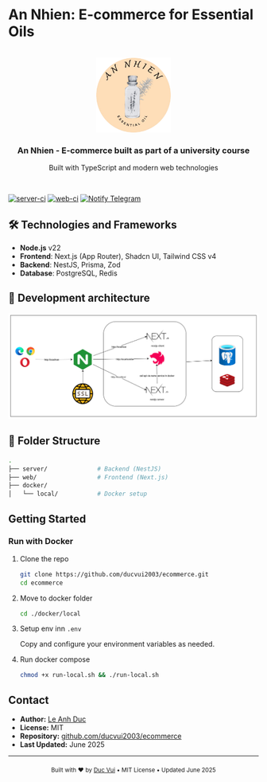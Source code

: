 # An Nhien: E-commerce for Essential Oils

<br />
<div align="center">
    <img src="./web/public/images/logo-transparent.png" alt="Logo" width="150" height="150">

 <h3>An Nhien - E-commerce built as part of a university course</h3>
  <p align="center">
   Built with TypeScript and modern web technologies
</div>
<br />

[![server-ci](https://github.com/ducvui2003/ecommerce/actions/workflows/server-ci.yml/badge.svg)](https://github.com/ducvui2003/ecommerce/actions/workflows/server-ci.yml)
[![web-ci](https://github.com/ducvui2003/ecommerce/actions/workflows/web-ci.yml/badge.svg)](https://github.com/ducvui2003/ecommerce/actions/workflows/web-ci.yml)
[![Notify Telegram](https://github.com/ducvui2003/ecommerce/actions/workflows/telegram.yml/badge.svg)](https://github.com/ducvui2003/ecommerce/actions/workflows/telegram.yml)

## 🛠️ Technologies and Frameworks

- **Node.js** v22
- **Frontend**: Next.js (App Router), Shadcn UI, Tailwind CSS v4
- **Backend**: NestJS, Prisma, Zod
- **Database**: PostgreSQL, Redis

## 🧱 Development architecture

![Architecture](./docs/images/architecture.png)

## 📁 Folder Structure

```bash
.
├── server/              # Backend (NestJS)
├── web/                 # Frontend (Next.js)
├── docker/
│   └── local/           # Docker setup
```

## Getting Started

### Run with Docker

1. Clone the repo

   ```bash
   git clone https://github.com/ducvui2003/ecommerce.git
   cd ecommerce
   ```

2. Move to docker folder
   ```bash
   cd ./docker/local
   ```
3. Setup env inn `.env`

   Copy and configure your environment variables as needed.

4. Run docker compose

   ```bash
   chmod +x run-local.sh && ./run-local.sh
   ```

## Contact

- **Author:** [Le Anh Duc](https://github.com/ducvui2003)
- **License:** MIT
- **Repository:** [github.com/ducvui2003/ecommerce](https://github.com/ducvui2003/ecommerce)
- **Last Updated:** June 2025

---

<p align="center">
  <sub>
    Built with ❤️ by <a href="https://github.com/ducvui2003">Duc Vui</a> • MIT License • Updated June 2025
  </sub>
</p>
